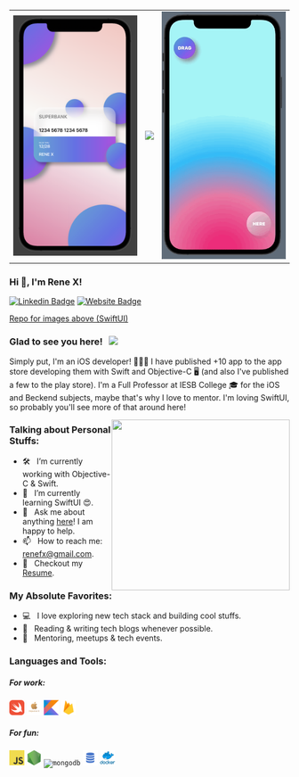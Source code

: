 <table>
<tr>
<td>

<img src="https://github.com/renefx/swiftui_learn/blob/main/images/GlassmorphismII.png" width="250">

</td>
<td>

<img src="https://github.com/renefx/swiftui_learn/blob/main/images/Glassmorphism.gif" width="250">

</td>
<td>

<img src="https://github.com/renefx/swiftui_learn/blob/main/images/DragDropGame.gif" width="250">
</td>
</tr>
</table> 

### Hi 👋, I'm Rene X!

[![Linkedin Badge](https://img.shields.io/badge/-LinkedIn-0e76a8?style=flat-square&logo=Linkedin&logoColor=white)](https://linkedin.com/in/rene-fx)
[![Website Badge](https://img.shields.io/badge/Website-3b5998?style=flat-square&logo=google-chrome&logoColor=white)](https://renefx.com/)
<!-- [![Instagram Badge](https://img.shields.io/badge/-Instagram-e4405f?style=flat-square&logo=Instagram&logoColor=white)](https://instagram.com/......./)
[![Telegram Badge](https://img.shields.io/badge/-Telegram-0088cc?style=flat-square&logo=Telegram&logoColor=white)](https://t.me/.......) -->
[Repo for images above (SwiftUI)](https://github.com/renefx/swiftui_learn)

### Glad to see you here! &nbsp; ![](https://visitor-badge.glitch.me/badge?page_id=renefx.renefx&style=flat-square&color=0088cc)

Simply put, I'm an iOS developer! 👨🏾‍💻 I have published +10 app to the app store developing them with Swift and Objective-C 🖥 (and also I've published a few to the play store). I'm a Full Professor at IESB College 🎓 for the iOS and Beckend subjects, maybe that's why I love to mentor. I'm loving SwiftUI, so probably you'll see more of that around here!

<img align="right" height="306" width="320" alt="" src="https://media.giphy.com/media/ZKQpx4TYrxTtS/giphy.gif" />

### Talking about Personal Stuffs:

- 🛠 &nbsp; I’m currently working with Objective-C & Swift.
- 🚀 &nbsp; I’m currently learning SwiftUI 😍.
- 💬 &nbsp; Ask me about anything [here](https://github.com/renefx/renefx/discussions/2)! I am happy to help.
- 📫 &nbsp; How to reach me: renefx@gmail.com.
- 📝 &nbsp; Checkout my [Resume](https://github.com/renefx/renefx/blob/main/Rene_Xavier_iOS_Developer_Resume.pdf).

### My Absolute Favorites:

- 💻 &nbsp; I love exploring new tech stack and building cool stuffs.
- 📰 &nbsp; Reading & writing tech blogs whenever possible.
- 🍕 &nbsp; Mentoring, meetups & tech events.

### Languages and Tools:
##### For work:
<code><img height="27" src="https://raw.githubusercontent.com/github/explore/80688e429a7d4ef2fca1e82350fe8e3517d3494d/topics/swift/swift.png" alt="cpp"></code>
<code><img height="27" src="https://raw.githubusercontent.com/github/explore/80688e429a7d4ef2fca1e82350fe8e3517d3494d/topics/objective-c/objective-c.png" alt="objective-c"></code>
<code><img height="27" src="https://raw.githubusercontent.com/github/explore/80688e429a7d4ef2fca1e82350fe8e3517d3494d/topics/kotlin/kotlin.png" alt="kotlin"></code>
<code><img height="27" src="https://raw.githubusercontent.com/github/explore/80688e429a7d4ef2fca1e82350fe8e3517d3494d/topics/firebase/firebase.png" alt="firebase"></code>

##### For fun:
<code><img height="27" src="https://raw.githubusercontent.com/github/explore/80688e429a7d4ef2fca1e82350fe8e3517d3494d/topics/javascript/javascript.png" alt="javascript"></code>
<code><img height="27" src="https://raw.githubusercontent.com/github/explore/80688e429a7d4ef2fca1e82350fe8e3517d3494d/topics/nodejs/nodejs.png" alt="nodejs"></code>
<code><img height="27" src="https://encrypted-tbn0.gstatic.com/images?q=tbn%3AANd9GcSTTzPAw-55ssm1Im594xYZ9eRQu2JylrkYLg&usqp=CAU" alt="mongodb"></code></code>
<code><img height="27" src="https://raw.githubusercontent.com/github/explore/80688e429a7d4ef2fca1e82350fe8e3517d3494d/topics/sql/sql.png" alt="sql"></code>
<code><img height="27" src="https://raw.githubusercontent.com/github/explore/80688e429a7d4ef2fca1e82350fe8e3517d3494d/topics/docker/docker.png" alt="docker"></code>

